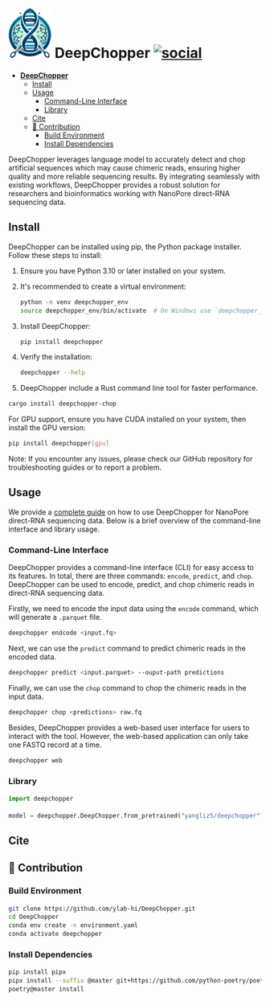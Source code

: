 # <img src="./documentation/logo.webp" alt="logo" height="100"/> **DeepChopper** [![social](https://img.shields.io/github/stars/ylab-hi/DeepChopper?style=social)](https://github.com/ylab-hi/DeepChopper/stargazers)

<!--toc:start-->

- [ **DeepChopper** ](#-deepchopper-)
  - [Install](#install)
  - [Usage](#usage)
    - [Command-Line Interface](#command-line-interface)
    - [Library](#library)
  - [Cite](#cite)
  - [🤜 Contribution](#-contribution)
    - [Build Environment](#build-environment)
    - [Install Dependencies](#install-dependencies)

<!--toc:end-->

DeepChopper leverages language model to accurately detect and chop artificial sequences which may cause chimeric reads, ensuring higher quality and more reliable sequencing results.
By integrating seamlessly with existing workflows, DeepChopper provides a robust solution for researchers and bioinformatics working with NanoPore direct-RNA sequencing data.

## Install

DeepChopper can be installed using pip, the Python package installer. Follow these steps to install:

1. Ensure you have Python 3.10 or later installed on your system.

2. It's recommended to create a virtual environment:

   ```bash
   python -m venv deepchopper_env
   source deepchopper_env/bin/activate  # On Windows use `deepchopper_env\Scripts\activate`
   ```

3. Install DeepChopper:

   ```bash
   pip install deepchopper
   ```

4. Verify the installation:

   ```bash
   deepchopper --help
   ```

5. DeepChopper include a Rust command line tool for faster performance.

```bash
cargo install deepchopper-chop
```

For GPU support, ensure you have CUDA installed on your system, then install the GPU version:

```bash
pip install deepchopper[gpu]
```

Note: If you encounter any issues, please check our GitHub repository for troubleshooting guides or to report a problem.

## Usage

We provide a [complete guide](./documentation/tutorial.md) on how to use DeepChopper for NanoPore direct-RNA sequencing data.
Below is a brief overview of the command-line interface and library usage.

### Command-Line Interface

DeepChopper provides a command-line interface (CLI) for easy access to its features. In total, there are three commands: `encode`, `predict`, and `chop`.
DeepChopper can be used to encode, predict, and chop chimeric reads in direct-RNA sequencing data.

Firstly, we need to encode the input data using the `encode` command, which will generate a `.parquet` file.

```bash
deepchopper endcode <input.fq>
```

Next, we can use the `predict` command to predict chimeric reads in the encoded data.

```bash
deepchopper predict <input.parquet> --ouput-path predictions
```

Finally, we can use the `chop` command to chop the chimeric reads in the input data.

```bash
deepchopper chop <predictions> raw.fq
```

Besides, DeepChopper provides a web-based user interface for users to interact with the tool.
However, the web-based application can only take one FASTQ record at a time.

```bash
deepchopper web
```

### Library

```python
import deepchopper

model = deepchopper.DeepChopper.from_pretrained("yangliz5/deepchopper")
```

## Cite

## 🤜 Contribution

### Build Environment

```bash
git clone https://github.com/ylab-hi/DeepChopper.git
cd DeepChopper
conda env create -n environment.yaml
conda activate deepchopper
```

### Install Dependencies

```bash
pip install pipx
pipx install --suffix @master git+https://github.com/python-poetry/poetry.git@master
poetry@master install
```
